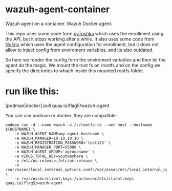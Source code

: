 # wazuh-agent-container
Wazuh agent on a container. Wazuh Docker agent. 


This repo uses some code form [pyToshka](https://github.com/pyToshka/docker-wazuh-agent) which uses the enrollment using the API, but it stops working after a while.
It also uses some code from [NoEnv](https://github.com/NoEnv/docker-wazuh-agent) which uses the agent configuration for enrollment, but it does not allow to inject config from enviroment variables, and its also outdated.

So here we render the config form the enviroment variables and then let the agent do the magic.
We mount the root fs on /rootfs and on the config we specify the directories to whach inside this mounted rootfs folder.

# run like this:

[podman|docker] pull quay.io/flag5/wazuh-agent

You can use podman or docker. they are compatible:

    podman run -d --name wazuh -v /:/rootfs:ro --net host --hostname ${HOSTNAME} \
        -e WAZUH_AGENT_NAME=my-agent-hostname \
        -e WAZUH_MANAGER=10.10.10.10 \
        -e WAZUH_REGISTRATION_PASSWORD='test123' \
        -e WAZUH_MANAGER_PORT=55000 \
        -e WAZUH_AGENT_GROUP='agroupname' \
        -e VIRUS_TOTAL_KEY=youtkeyhere \
        -v /etc/os-release:/etc/os-release \
        -v /var/ossec/local_internal_options.conf:/var/ossec/etc/local_internal_options.conf \
        -v /var/ossec/client.keys:/var/ossec/etc/client.keys quay.io/flag5/wazuh-agent